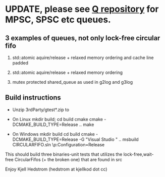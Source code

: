 # UPDATE, please see [Q repository](https://github.com/KjellKod/Q) for MPSC, SPSC etc queues. 



3 examples of queues, not only lock-free circular fifo
----------------------------

1. std::atomic aquire/release + relaxed memory ordering and cache line padded

2. std::atomic aquire/release + relaxed memory ordering

3. mutex protected shared_queue as used in g2log and g3log

Build instructions
-------------------
* Unzip 3rdParty/gtest*.zip to 
 
* On Linux
  mkdir build; cd build
  cmake  cmake -DCMAKE_BUILD_TYPE=Release ..
  make

* On Windows
  mkdir build 
  cd build
  cmake -DCMAKE_BUILD_TYPE=Release -G "Visual Studio <put in your version here>" ..
  msbuild CIRCULARFIFO.sln \p:Configuration=Release


This should build three binaries-unit tests that utilizes the 
lock-free,wait-free CircularFifos (+ the broken one) that are 
found in src


Enjoy
Kjell Hedstrom (hedstrom at kjellkod dot cc)

  
